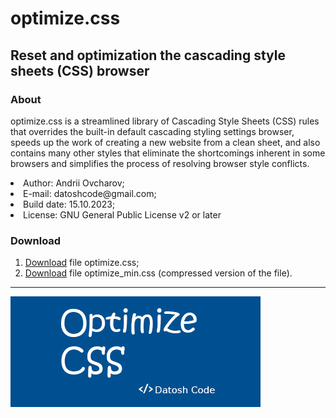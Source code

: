 <h1>optimize.css</h1>

<h2>Reset and optimization the cascading style sheets (CSS) browser </h2>
<h3>About</h3>
<p>
optimize.css is a streamlined library of Cascading Style Sheets (CSS) rules that
overrides the built-in default cascading styling settings
browser, speeds up the work of creating a new website from a clean sheet,
and also contains many other styles that eliminate the shortcomings inherent in some
browsers and simplifies the process of resolving browser style conflicts.
</p

<ul>
  <li>Author: Andrii Ovcharov;</li>
  <li>E-mail: datoshcode@gmail.com;</li>
  <li>Build date: 15.10.2023;</li>
  <li>License: GNU General Public License v2 or later</li>
</ul>  

<h3>Download</h3>
<ol>
  <li>
    <a href="https://drive.google.com/file/d/1o_ujCAtzQLDZ8ZgTqyr5SwgLUCJ3riXg/view?usp=sharing">Download</a>
    file optimize.css;
  </li>
<li>
  <a href="https://drive.google.com/file/d/1OkOrAHLcU5zPt_WkvuSrA9dJEjuAicXr/view?usp=sharing">Download</a>
  file optimize_min.css (compressed version of the file).
</li>
</ol>

<hr>

<div>
  <img src="img.jpg">
</div>
